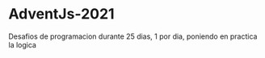 # AdventJs-2021
Desafios de programacion durante 25 dias, 1 por dia, poniendo en practica la logica 

